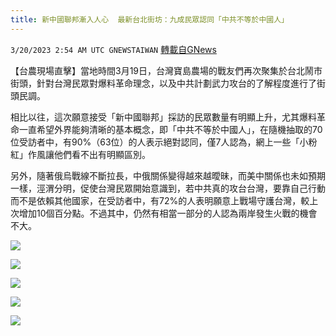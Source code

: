 ```yaml
---
title: 新中國聯邦漸入人心  最新台北街坊：九成民眾認同「中共不等於中國人」
---
```

`3/20/2023 2:54 AM UTC GNEWSTAIWAN` [轉載自GNews](https://gnews.org/articles/1028643)

【台農現場直擊】當地時間3月19日，台灣寶島農場的戰友們再次聚集於台北鬧市街頭，針對台灣民眾對爆料革命理念，以及中共計劃武力攻台的了解程度進行了街頭民調。

  

相比以往，這次願意接受「新中國聯邦」採訪的民眾數量有明顯上升，尤其爆料革命一直希望外界能夠清晰的基本概念，即「中共不等於中國人」，在隨機抽取的70位受訪者中，有90%（63位）的人表示絕對認同，僅7人認為，網上一些「小粉紅」作風讓他們看不出有明顯區別。

  

另外，隨著俄烏戰線不斷拉長，中俄關係變得越來越曖昧，而美中關係也未如預期一樣，涇渭分明，促使台灣民眾開始意識到，若中共真的攻台台灣，要靠自己行動而不是依賴其他國家，在受訪者中，有72%的人表明願意上戰場守護台灣，較上次增加10個百分點。不過其中，仍然有相當一部分的人認為兩岸發生火戰的機會不大。


![](https://i.imgur.com/uuQSh3a.jpg)

![](https://i.imgur.com/4oCnGlr.jpg)

![](https://i.imgur.com/lIaA9tj.jpg)

![](https://i.imgur.com/aqSYtwQ.jpg)

![](https://i.imgur.com/vhxOA0m.jpg)

